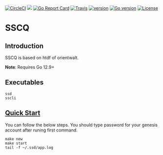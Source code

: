 [![CircleCI](https://circleci.com/gh/deep2chain/sscq/tree/master.svg?style=shield)](https://circleci.com/gh/deep2chain/sscq/tree/master)
[![](https://godoc.org/github.com/deep2chain/sscq?status.svg)](http://godoc.org/github.com/deep2chain/sscq) [![Go Report Card](https://goreportcard.com/badge/github.com/deep2chain/sscq)](https://goreportcard.com/report/github.com/deep2chain/sscq)
[![Travis](https://travis-ci.org/deep2chain/sscq.svg?branch=master)](https://travis-ci.org/deep2chain/sscq)
[![version](https://img.shields.io/github/tag/deep2chain/sscq.svg)](https://github.com/deep2chain/sscq/releases/latest)
[![Go version](https://img.shields.io/badge/go-1.12.9-blue.svg)](https://github.com/moovweb/gvm)
[![License](https://img.shields.io/badge/License-Apache%202.0-green.svg)](https://opensource.org/licenses/Apache-2.0)

# SSCQ
## Introduction
   SSCQ is based on htdf of orientwalt.
   
   **Note**: Requires Go 12.9+
## Executables
```
ssd
sscli
```
## [Quick Start](https://github.com/deep2chain/sscq/blob/master/docs/build%20%26%20run.md)
You can follow the below steps. You should type password for your genesis account after runing first command.
```
make new
make start
tail -f ~/.ssd/app.log
```

